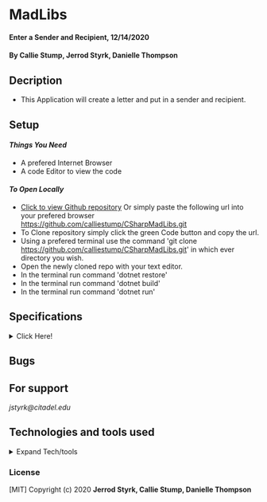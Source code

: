 # **MadLibs**

#### Enter a Sender and Recipient, 12/14/2020

#### **By Callie Stump, Jerrod Styrk, Danielle Thompson**

## Decription
- This Application will create a letter and put in a sender and recipient.

## Setup

 #### _Things You Need_
 * A prefered Internet Browser
 * A code Editor to view the code 

 #### _To Open Locally_

- [Click to view Github repository](https://github.com/calliestump/CSharpMadLibs.git) Or simply paste the following url into your prefered browser https://github.com/calliestump/CSharpMadLibs.git
- To Clone repository simply click the green Code button and copy the url.
- Using a prefered terminal use the command 'git clone https://github.com/calliestump/CSharpMadLibs.git' in which ever directory you wish.
- Open the newly cloned repo with your text editor.
- In the terminal run command 'dotnet restore'
- In the terminal run command 'dotnet build'
- In the terminal run command 'dotnet run'


## Specifications

<details>
<summary>Click Here!</summary>

| specification | input | output |
| :------------ | :---- | :----- |
| Prompts User to add a fill out MadLibs form | Input: noun, verb, adverb | Return: elephant, runs, loudly |
| Form submission returns MadLibs story | Input: user's noun, verb, adverb, etc. | Output: story body + userNoun + story body, etc. |


</details>

## Bugs

## For support

_jstyrk@citadel.edu_

## Technologies and tools used

<details>
  <summary>Expand Tech/tools</summary>

- Visual Studio Code
- C#
- markdown
- ASP.NET
- Razor
- .Net Core
- .Net Script REPL


</details>

### License

[MIT] Copyright (c) 2020 **Jerrod Styrk, Callie Stump, Danielle Thompson**